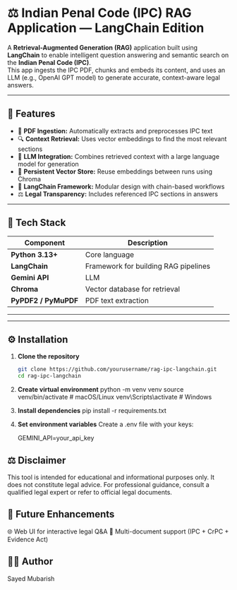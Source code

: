# ⚖️ Indian Penal Code (IPC) RAG Application — LangChain Edition

A **Retrieval-Augmented Generation (RAG)** application built using **LangChain** to enable intelligent question answering and semantic search on the **Indian Penal Code (IPC)**.  
This app ingests the IPC PDF, chunks and embeds its content, and uses an LLM (e.g., OpenAI GPT model) to generate accurate, context-aware legal answers.

---

## 🚀 Features

- 📄 **PDF Ingestion:** Automatically extracts and preprocesses IPC text  
- 🔍 **Context Retrieval:** Uses vector embeddings to find the most relevant sections  
- 🧠 **LLM Integration:** Combines retrieved context with a large language model for generation  
- 💾 **Persistent Vector Store:** Reuse embeddings between runs using Chroma  
- 🧩 **LangChain Framework:** Modular design with chain-based workflows  
- ⚖️ **Legal Transparency:** Includes referenced IPC sections in answers  

---

## 🧩 Tech Stack

| Component | Description |
|------------|-------------|
| **Python 3.13+** | Core language |
| **LangChain** | Framework for building RAG pipelines |
| **Gemini API** | LLM  |
| **Chroma** | Vector database for retrieval |
| **PyPDF2 / PyMuPDF** | PDF text extraction |


---


---

## ⚙️ Installation

1. **Clone the repository**
   ```bash
   git clone https://github.com/yourusername/rag-ipc-langchain.git
   cd rag-ipc-langchain

2. **Create virtual environment**
    python -m venv venv
    source venv/bin/activate   # macOS/Linux
    venv\Scripts\activate      # Windows

3. **Install dependencies**
    pip install -r requirements.txt

4. **Set environment variables**
    Create a .env file with your keys:

    GEMINI_API=your_api_key


## ⚖️ Disclaimer
This tool is intended for educational and informational purposes only.
It does not constitute legal advice. For professional guidance, consult a qualified legal expert or refer to official legal documents.


## 🌟 Future Enhancements

🌐 Web UI for interactive legal Q&A
🔎 Multi-document support (IPC + CrPC + Evidence Act)


## 🧑‍💻 Author
Sayed Mubarish